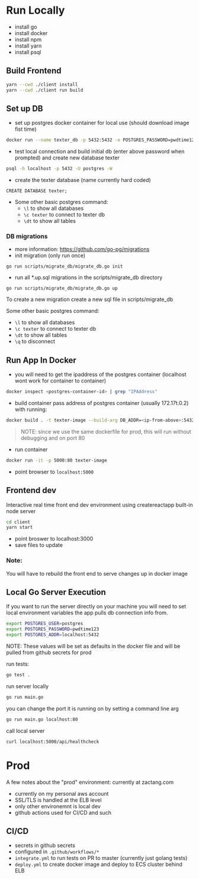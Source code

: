 

# Run Locally
- install go
- install docker
- install npm
- install yarn
- install psql

## Build Frontend
```bash
yarn --cwd ./client install
yarn --cwd ./client run build  
```

## Set up DB
- set up postgres docker container for local use (should download image fist time)
```bash
docker run --name texter_db -p 5432:5432 -e POSTGRES_PASSWORD=pwdtime123 -d postgres
```
- test local connection and build initial db (enter above password when prompted) and create new database texter
```bash
psql -h localhost -p 5432 -U postgres -W
```

- create the texter database (name currently hard coded)
```
CREATE DATABASE texter;
```
- Some other basic postgres command:
  - `\l` to show all databases
  - `\c texter` to connect to texter db
  - `\dt` to show all tables


### DB migrations 
- more information: https://github.com/go-pg/migrations
- init migration (only run once)
```
go run scripts/migrate_db/migrate_db.go init
```
- run all *.up.sql migrations in the scripts/migrate_db directory
```
go run scripts/migrate_db/migrate_db.go up
```

To create a new migration create a new sql file in scripts/migrate_db

Some other basic postgres command:
- `\l` to show all databases
- `\c texter` to connect to texter db
- `\dt` to show all tables
- `\q` to disconnect

## Run App In Docker
- you will need to get the ipaddress of  the postgres container (localhost wont work for container to container)
```bash
docker inspect <postgres-container-id> | grep "IPAddress"
```
- build container pass address of postgres container (usually 172.17t.0.2) with running: 
```bash
docker build . -t texter-image --build-arg DB_ADDR=<ip-from-above>:5432
```

> NOTE: since we use the same dockerfile for prod, this will run without debugging and on port 80
- run container
```bash
docker run -it -p 5000:80 texter-image
```
- point browser to `localhost:5000`

## Frontend dev
Interactive real time front end dev environment using createreactapp built-in node server
```bash
cd client 
yarn start
```
- point broswer to localhost:3000
- save files to update
### Note: 
You will have to rebuild the front end to serve changes up in docker image

## Local Go Server Execution
If you want to run the server directly on your machine you will need to set
local environment variables the app pulls db connection info from. 
```bash
export POSTGRES_USER=postgres
export POSTGRES_PASSWORD=pwdtime123
export POSTGRES_ADDR=localhost:5432
```
NOTE: These values will be set as defaults in the docker file and will be pulled from github secrets for prod

run tests:
```bash
go test .
```

run server locally
```bash
go run main.go
```
you can change the port it is running on by setting a command line arg
```bash
go run main.go localhost:80
```

call local server
```bash
curl localhost:5000/api/healthcheck
```


# Prod
A few notes about the "prod" environment:
currently at zactang.com
- currently on my personal aws account
- SSL/TLS is handled at the ELB level
- only other environemnt is local dev
- github actions used for CI/CD and such

## CI/CD
- secrets in github secrets
- configured in `.github/workflows/*`
- `integrate.yml` to run tests on PR to master (currently just golang tests)
- `deploy.yml` to create docker image and deploy to ECS cluster behind ELB


